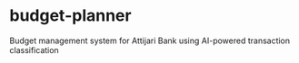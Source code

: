 # budget-planner
Budget management system for Attijari Bank using AI-powered transaction classification
